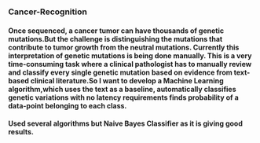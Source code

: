 ### Cancer-Recognition

#### Once sequenced, a cancer tumor can have thousands of genetic mutations.But the challenge is distinguishing the mutations that contribute to tumor growth from the neutral mutations. Currently this interpretation of genetic mutations is being done manually. This is a very time-consuming task where a clinical pathologist has to manually review and classify every single genetic mutation based on evidence from text-based clinical literature.So I want to develop a Machine Learning algorithm,which uses the text as a baseline, automatically classifies genetic variations with no latency requirements finds probability of a data-point belonging to each class.

#### Used several algorithms but Naive Bayes Classifier as it is giving good results.

